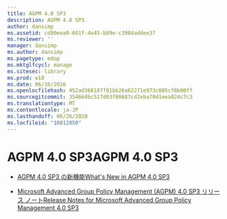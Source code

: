 ```yaml
---
title: AGPM 4.0 SP3
description: AGPM 4.0 SP3
author: dansimp
ms.assetid: cd80eea9-601f-4e45-b89e-c3904addee37
ms.reviewer: ''
manager: dansimp
ms.author: dansimp
ms.pagetype: mdop
ms.mktglfcycl: manage
ms.sitesec: library
ms.prod: w10
ms.date: 06/16/2016
ms.openlocfilehash: 452ad368187f81bb26a62271e973c005cf8b00ff
ms.sourcegitcommit: 354664bc527d93f80687cd2eba70d1eea024c7c3
ms.translationtype: MT
ms.contentlocale: ja-JP
ms.lasthandoff: 06/26/2020
ms.locfileid: "10812850"
---
```

# <span data-ttu-id="43e09-103">AGPM 4.0 SP3</span><span class="sxs-lookup"><span data-stu-id="43e09-103">AGPM 4.0 SP3</span></span>


-   [<span data-ttu-id="43e09-104">AGPM 4.0 SP3 の新機能</span><span class="sxs-lookup"><span data-stu-id="43e09-104">What's New in AGPM 4.0 SP3</span></span>](whats-new-in-agpm-40-sp3.md)

-   [<span data-ttu-id="43e09-105">Microsoft Advanced Group Policy Management (AGPM) 4.0 SP3 リリース ノート</span><span class="sxs-lookup"><span data-stu-id="43e09-105">Release Notes for Microsoft Advanced Group Policy Management 4.0 SP3</span></span>](release-notes-for-microsoft-advanced-group-policy-management-40-sp3.md)

 

 





